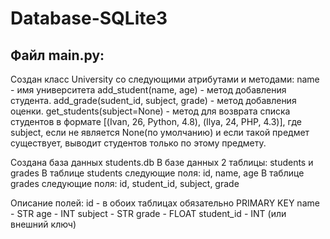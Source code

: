 # Database-SQLite3
## Файл main.py:

Cоздан класс University со следующими атрибутами и методами:
name - имя университета
add_student(name, age) - метод добавления студента.
add_grade(sudent_id, subject, grade) - метод добавления оценки.
get_students(subject=None) - метод для возврата списка студентов в формате [(Ivan, 26, Python, 4.8), (Ilya, 24, PHP, 4.3)], где subject, если не является None(по умолчанию) и если такой предмет существует, выводит студентов только по этому предмету.

Создана база данных students.db
В базе данных 2 таблицы: students и grades
В таблице students следующие поля: id, name, age
В таблице grades следующие поля: id, student_id, subject, grade

Описание полей:
id - в обоих таблицах обязательно PRIMARY KEY
name - STR
age - INT
subject - STR
grade - FLOAT
student_id - INT (или внешний ключ)
